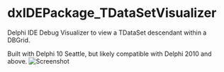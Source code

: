 # dxIDEPackage_TDataSetVisualizer
Delphi IDE Debug Visualizer to view a TDataSet descendant within a DBGrid.

Built with Delphi 10 Seattle, but likely compatible with Delphi 2010 and above.
![Screenshot](https://raw.githubusercontent.com/darianmiller/dxWikiArtifacts/master/dxIDEPackage_TDataSetVisualizer/DebugVisualizerExampleScreen.png)
